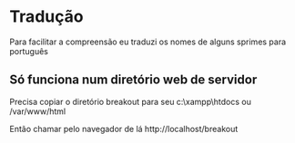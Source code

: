 # Tradução

Para facilitar a compreensão eu traduzi os nomes de alguns sprimes para português

## Só funciona num diretório web de servidor

Precisa copiar o diretório breakout para seu c:\xampp\htdocs ou /var/www/html

Então chamar pelo navegador de lá
http://localhost/breakout
